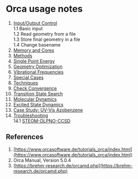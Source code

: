 # Orca usage notes

1. [Input/Output Control](InputOutputControl.md)   
    1.1 Basic input   
    1.2 Read geometry from a file   
    1.3 Store final geometry in a file   
    1.4 Change basename   
2. [Memory and Cores](MemoryAndCores.md)
3. [Methods](Methods.md)
4. [Single Point Energy](SinglePointEnergy.md)
5. [Geometry Optimization](GeometryOptimization.md)
6. [Vibrational Frequencies](VibrationalFrequencies.md)
7. [Special Cases](SpecialCases.md)
8. [Techniques](Techniques.md)
9. [Check Convergence](CheckConvergence.md)
10. [Transition State Search](TransitionState.md)
11. [Molecular Dynamics](MolecularDynamics.md)
12. [Excited State Dynamics](ExcitedStateDynamics.md)
13. [Case Study: UV-Vis Azobenzene](Azobenzene.md)
14. [Troubleshooting](TroubleShooting.md)            
     14.1 [STEOM-DLPNO-CCSD](TroubleShooting_STEOM-DLPNO-CCSD.md)   

## References
1. [https://www.orcasoftware.de/tutorials_orca/index.html](https://www.orcasoftware.de/tutorials_orca/index.html)
2. Orca Manual, Version 5.0.4
3. [https://brehm-research.de/orcamd.php](https://brehm-research.de/orcamd.php) 




